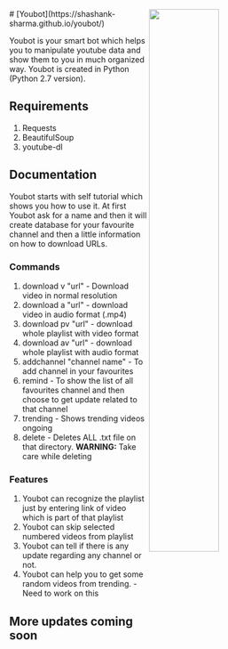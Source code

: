 <img src = "https://i.stack.imgur.com/8JoAF.png" height="50%" width="50%" align=right>
# [Youbot](https://shashank-sharma.github.io/youbot/)

Youbot is your smart bot which helps you to manipulate youtube data and show them to you in much organized way.
Youbot is created in Python (Python 2.7 version).


## Requirements

1. Requests
2. BeautifulSoup
3. youtube-dl

## Documentation

Youbot starts with self tutorial which shows you how to use it. At first Youbot ask for a name and then it will create database for your favourite channel and then a little information on how to download URLs.

### Commands

1. download v "url" - Download video in normal resolution
2. download a "url" - download video in audio format (.mp4)
3. download pv "url" - download whole playlist with video format
4. download av "url" - download whole playlist with audio format
5. addchannel "channel name" - To add channel in your favourites
6. remind - To show the list of all favourites channel and then choose to get update related to that channel
7. trending - Shows trending videos ongoing
8. delete - Deletes ALL .txt file on that directory.  **WARNING:** Take care while deleting

### Features

1. Youbot can recognize the playlist just by entering link of video which is part of that playlist
2. Youbot can skip selected numbered videos from playlist
3. Youbot can tell if there is any update regarding any channel or not.
4. Youbot can help you to get some random videos from trending. - Need to work on this

## More updates coming soon
